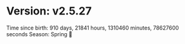 # Version: v2.5.27
Time since birth: 910 days, 21841 hours, 1310460 minutes, 78627600 seconds
Season: Spring 🌸
